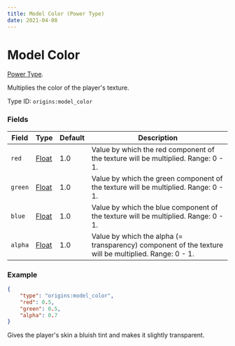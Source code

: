 ```yaml
---
title: Model Color (Power Type)
date: 2021-04-08
---
```

# Model Color

[Power Type](../power_types.md).

Multiplies the color of the player's texture.

Type ID: `origins:model_color`

### Fields

Field  | Type | Default | Description
-------|------|---------|-------------
`red` | [Float](../data_types/float.md) | 1.0 | Value by which the red component of the texture will be multiplied. Range: 0 - 1.
`green` | [Float](../data_types/float.md) | 1.0 | Value by which the green component of the texture will be multiplied. Range: 0 - 1.
`blue` | [Float](../data_types/float.md) | 1.0 | Value by which the blue component of the texture will be multiplied. Range: 0 - 1.
`alpha` | [Float](../data_types/float.md) | 1.0 | Value by which the alpha (= transparency) component of the texture will be multiplied. Range: 0 - 1.

### Example
```json
{
  	"type": "origins:model_color",
  	"red": 0.5,
  	"green": 0.5,
  	"alpha": 0.7
}
```
Gives the player's skin a bluish tint and makes it slightly transparent.
